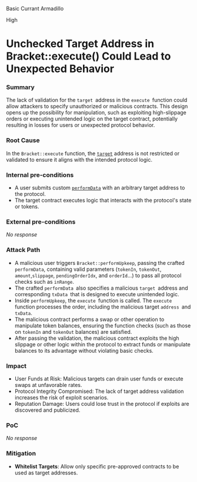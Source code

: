 Basic Currant Armadillo

High

# Unchecked Target Address in Bracket::execute() Could Lead to Unexpected Behavior

### Summary

The lack of validation for the `target `address in the `execute `function could allow attackers to specify unauthorized or malicious contracts. This design opens up the possibility for manipulation, such as exploiting high-slippage orders or executing unintended logic on the target contract, potentially resulting in losses for users or unexpected protocol behavior.


### Root Cause

In the `Bracket::execute` function, the [`target`](https://github.com/sherlock-audit/2024-11-oku/blob/main/oku-custom-order-types/contracts/automatedTrigger/Bracket.sol#L542) address is not restricted or validated to ensure it aligns with the intended protocol logic.

### Internal pre-conditions

- A user submits custom [`performData`](https://github.com/sherlock-audit/2024-11-oku/blob/main/oku-custom-order-types/contracts/automatedTrigger/Bracket.sol#L85) with an arbitrary target address to the protocol.
- The target contract executes logic that interacts with the protocol's state or tokens.

### External pre-conditions

_No response_

### Attack Path

- A malicious user triggers `Bracket::performUpkeep`, passing the crafted `performData`, containing valid parameters (`tokenIn`, `tokenOut`, `amount`,`slippage`, `pendingOrderIdx`, and `orderId`...) to pass all protocol checks such as `inRange`.
- The crafted `performData `also specifies a malicious `target `address and corresponding `txData `that is designed to execute unintended logic.
- Inside `performUpkeep`, the `execute `function is called. The `execute `function processes the order, including the malicious target `address `and `txData`.
- The malicious contract performs a swap or other operation to manipulate token balances, ensuring the function checks (such as those on `tokenIn` and `tokenOut` balances) are satisfied.
- After passing the validation, the malicious contract exploits the high slippage or other logic within the protocol to extract funds or manipulate balances to its advantage without violating basic checks.

### Impact

- User Funds at Risk: Malicious targets can drain user funds or execute swaps at unfavorable rates.
- Protocol Integrity Compromised: The lack of target address validation increases the risk of exploit scenarios.
- Reputation Damage: Users could lose trust in the protocol if exploits are discovered and publicized.

### PoC

_No response_

### Mitigation

- **Whitelist Targets**: Allow only specific pre-approved contracts to be used as target addresses.